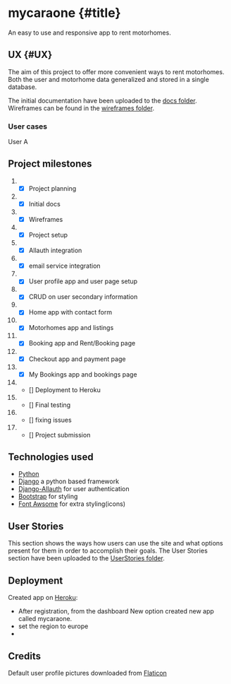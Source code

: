 # mycaraone {#title}

An easy to use and responsive app to rent motorhomes.



## UX {#UX}

The aim of this project to offer more convenient ways to rent motorhomes. Both the user and motorhome data generalized and stored in a single database. 

 The initial documentation have been uploaded to the [docs folder](docs). Wireframes can be found in the [wireframes folder](docs/wireframes).

### User cases

 User A 

## Project milestones

1. - [x] Project planning
2. - [x] Initial docs
3. - [x] Wireframes
4. - [x] Project setup
5. - [x] Allauth integration
6. - [x] email service integration
7. - [x] User profile app and user page setup
8. - [x] CRUD on user secondary information
9. - [x] Home app with contact form
10. - [x] Motorhomes app and listings
11. - [x] Booking app and Rent/Booking page
12. - [x] Checkout app and payment page
13. - [x] My Bookings app and bookings page
14.  - [] Deployment to Heroku
15.  - [] Final testing
16.  - [] fixing issues
17.  - [] Project submission 

## Technologies used
- [Python](https://python.org)
- [Django](https://www.djangoproject.com/) a python based framework
- [Django-Allauth](https://django-allauth.readthedocs.io/en/latest/) for user authentication
- [Bootstrap](https://getbootstrap.com/) for styling
- [Font Awsome](https://fontawesome.com/) for extra styling(icons)

## User Stories
This section shows the ways how users can use the site and what options present for them in order to accomplish their goals.
The User Stories section have been uploaded to the [UserStories folder](docs/UserStories).

## Deployment
Created app on [Heroku](https://heroku.com):
- After registration, from the dashboard New option created new app called mycaraone.
- set the region to europe
- 

## Credits
Default user profile pictures downloaded from [Flaticon](https://www.flaticon.com/free-icons/profile)